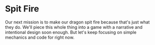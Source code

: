 # Spit Fire

Our next mission is to make our dragon spit fire because that's just what they do. We'll piece this whole thing into a game with a narrative and intentional design soon enough. But let's keep focusing on simple mechanics and code for right now.
